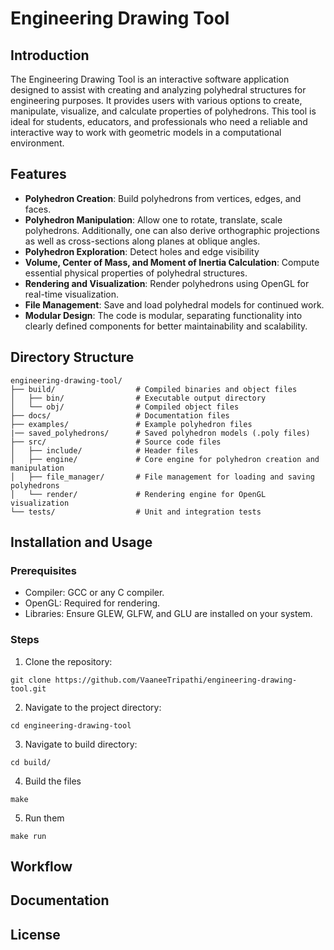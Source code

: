 # Engineering Drawing Tool

## Introduction
The Engineering Drawing Tool is an  interactive software application designed to assist with creating and analyzing polyhedral structures for engineering purposes. It provides users with various options to create, manipulate, visualize, and calculate properties of polyhedrons. This tool is ideal for students, educators, and professionals who need a reliable and interactive way to work with geometric models in a computational environment.

## Features
- **Polyhedron Creation**: Build polyhedrons from vertices, edges, and faces.
- **Polyhedron Manipulation**: Allow one to rotate, translate, scale polyhedrons. Additionally, one can also derive orthographic projections as well as cross-sections along planes at oblique angles.
- **Polyhedron Exploration**: Detect holes and edge visibility
- **Volume, Center of Mass, and Moment of Inertia Calculation**: Compute essential physical properties of polyhedral structures.
- **Rendering and Visualization**: Render polyhedrons using OpenGL for real-time visualization.
- **File Management**: Save and load polyhedral models for continued work.
- **Modular Design**: The code is modular, separating functionality into clearly defined components for better maintainability and scalability.

## Directory Structure
```plaintext
engineering-drawing-tool/
├── build/                  # Compiled binaries and object files
│   ├── bin/                # Executable output directory
│   └── obj/                # Compiled object files
├── docs/                   # Documentation files
├── examples/               # Example polyhedron files
|── saved_polyhedrons/      # Saved polyhedron models (.poly files)
├── src/                    # Source code files
│   ├── include/            # Header files
│   ├── engine/             # Core engine for polyhedron creation and manipulation
│   ├── file_manager/       # File management for loading and saving polyhedrons
│   └── render/             # Rendering engine for OpenGL visualization                
└── tests/                  # Unit and integration tests
```

## Installation and Usage

### Prerequisites

- Compiler: GCC or any C compiler.
- OpenGL: Required for rendering.
- Libraries: Ensure GLEW, GLFW, and GLU are installed on your system.

### Steps

1. Clone the repository:

```git clone https://github.com/VaaneeTripathi/engineering-drawing-tool.git```

2. Navigate to the project directory:

```
cd engineering-drawing-tool 
```

3. Navigate to build directory:
```
cd build/
```

4. Build the files
```
make 
```
5. Run them
```
make run
```

## Workflow 

## Documentation

## License 